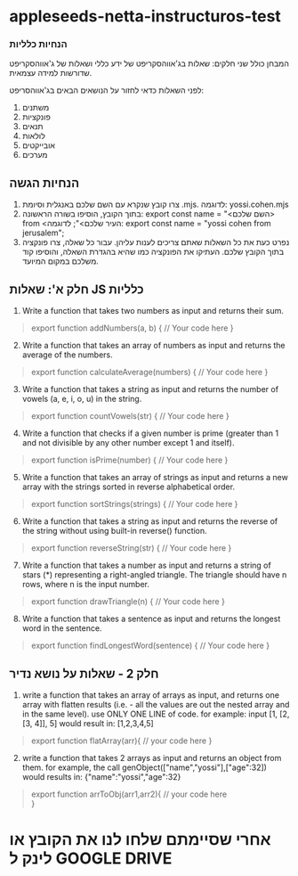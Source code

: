 # appleseeds-netta-instructuros-test

### הנחיות כלליות

המבחן כולל שני חלקים: שאלות בג'אווהסקריפט של ידע כללי ושאלות של ג'אווהסקריפט שדורשות למידה עצמאית.

לפני השאלות כדאי לחזור על הנושאים הבאים בג'אווהסריפט: 

1. משתנים
2. פונקציות
3. תנאים
4. לולאות
5. אובייקטים
6. מערכים

## הנחיות הגשה

1. צרו קובץ שנקרא עם השם שלכם באנגלית וסיומת .mjs. לדוגמה: yossi.cohen.mjs
2. בתוך הקובץ, הוסיפו בשורה הראשונה: 
    export const name = "<השם שלכם> from <העיר שלכם>";
    לדוגמה:
    export const name = "yossi cohen from jerusalem";
3. נפרט כעת את כל השאלות שאתם צריכים לענות עליהן. עבור כל שאלה, צרו פונקציה בתוך הקובץ שלכם. העתיקו את הפונקציה כמו שהיא בהגדרת השאלה, והוסיפו קוד משלכם במקום המיועד.


## חלק א': שאלות JS כלליות

1. Write a function that takes two numbers as input and returns their sum.
> export function addNumbers(a, b) {
>   // Your code here
> }

2. Write a function that takes an array of numbers as input and returns the average of the numbers.
> export function calculateAverage(numbers) {
>  // Your code here
> }

3. Write a function that takes a string as input and returns the number of vowels (a, e, i, o, u) in the string.
> export function countVowels(str) {
>   // Your code here
> }

4. Write a function that checks if a given number is prime (greater than 1 and not divisible by any other number except 1 and itself).
> export function isPrime(number) {
>   // Your code here
> }

5. Write a function that takes an array of strings as input and returns a new array with the strings sorted in reverse alphabetical order.
> export function sortStrings(strings) {
>  // Your code here
> }

6. Write a function that takes a string as input and returns the reverse of the string without using built-in reverse() function.
> export function reverseString(str) {
>  // Your code here
> }

7. Write a function that takes a number as input and returns a string of stars (*) representing a right-angled triangle. The triangle should have n rows, where n is the input number.
> export function drawTriangle(n) {
>   // Your code here
> }

8. Write a function that takes a sentence as input and returns the longest word in the sentence.
> export function findLongestWord(sentence) {
>   // Your code here
> }

## חלק 2 - שאלות על נושא נדיר


1. write a function that takes an array of arrays as input, and returns one array with flatten results (i.e. - all the values are out the nested array and in the same level). use ONLY ONE LINE of code.
for example: input [1, [2, [3, 4]], 5] would result in: [1,2,3,4,5]
> export function flatArray(arr){
> // your code here
> }

2. write a function that takes 2 arrays as input and returns an object from them.
for example, the call genObject(["name","yossi"],["age":32]) would results in: {"name":"yossi","age":32}
> export function arrToObj(arr1,arr2){
> // your code here  
> }

# אחרי שסיימתם שלחו לנו את הקובץ או לינק ל GOOGLE DRIVE